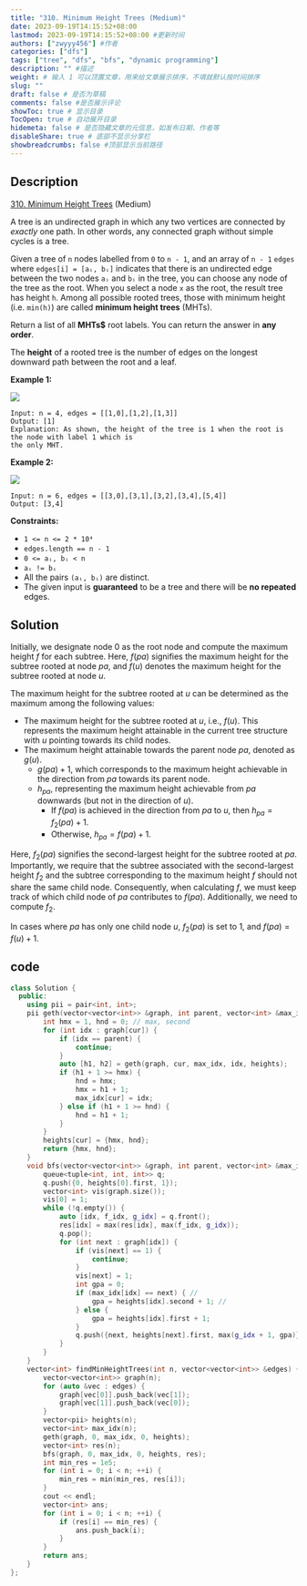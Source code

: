 ```yaml
---
title: "310. Minimum Height Trees (Medium)"
date: 2023-09-19T14:15:52+08:00
lastmod: 2023-09-19T14:15:52+08:00 #更新时间
authors: ["zwyyy456"] #作者
categories: ["dfs"]
tags: ["tree", "dfs", "bfs", "dynamic programming"]
description: "" #描述
weight: # 输入 1 可以顶置文章，用来给文章展示排序，不填就默认按时间排序
slug: ""
draft: false # 是否为草稿
comments: false #是否展示评论
showToc: true # 显示目录
TocOpen: true # 自动展开目录
hidemeta: false # 是否隐藏文章的元信息，如发布日期、作者等
disableShare: true # 底部不显示分享栏
showbreadcrumbs: false #顶部显示当前路径
---
```

## Description

[310. Minimum Height Trees][link] (Medium)

[link]: https://leetcode.com/problems/minimum-height-trees/

A tree is an undirected graph in which any two vertices are connected by _exactly_ one path. In
other words, any connected graph without simple cycles is a tree.

Given a tree of `n` nodes labelled from `0` to `n - 1`, and an array of `n - 1` `edges` where
`edges[i] = [aᵢ, bᵢ]` indicates that there is an undirected edge between the two nodes `aᵢ` and `bᵢ`
in the tree, you can choose any node of the tree as the root. When you select a node `x` as the
root, the result tree has height `h`. Among all possible rooted trees, those with minimum height
(i.e. `min(h)`)  are called **minimum height trees** (MHTs).

Return a list of all **MHTs$** root labels. You can return the answer in **any order**.

The **height** of a rooted tree is the number of edges on the longest downward path between the root
and a leaf.

**Example 1:**

![](https://pic-upyun.zwyyy456.tech/smms/2023-12-26-065356.jpg)

```
Input: n = 4, edges = [[1,0],[1,2],[1,3]]
Output: [1]
Explanation: As shown, the height of the tree is 1 when the root is the node with label 1 which is
the only MHT.
```

**Example 2:**

![](https://pic-upyun.zwyyy456.tech/smms/2023-12-26-065357.jpg)

```
Input: n = 6, edges = [[3,0],[3,1],[3,2],[3,4],[5,4]]
Output: [3,4]
```

**Constraints:**

- `1 <= n <= 2 * 10⁴`
- `edges.length == n - 1`
- `0 <= aᵢ, bᵢ < n`
- `aᵢ != bᵢ`
- All the pairs `(aᵢ, bᵢ)` are distinct.
- The given input is **guaranteed** to be a tree and there will be **no repeated** edges.

## Solution

Initially, we designate node 0 as the root node and compute the maximum height $f$ for each subtree. Here, $f(pa)$ signifies the maximum height for the subtree rooted at node $pa$, and $f(u)$ denotes the maximum height for the subtree rooted at node $u$.

The maximum height for the subtree rooted at $u$ can be determined as the maximum among the following values:

- The maximum height for the subtree rooted at $u$, i.e., $f(u)$. This represents the maximum height attainable in the current tree structure with $u$ pointing towards its child nodes.
- The maximum height attainable towards the parent node $pa$, denoted as $g(u)$.
    - $g(pa) + 1$, which corresponds to the maximum height achievable in the direction from $pa$ towards its parent node.
    - $h_{pa}$, representing the maximum height achievable from $pa$ downwards (but not in the direction of $u$).
        - If $f(pa)$ is achieved in the direction from $pa$ to $u$, then $h_{pa} = f_2(pa) + 1$.
        - Otherwise, $h_{pa} = f(pa) + 1$.

Here, $f_2(pa)$ signifies the second-largest height for the subtree rooted at $pa$. Importantly, we require that the subtree associated with the second-largest height $f_2$ and the subtree corresponding to the maximum height $f$ should not share the same child node. Consequently, when calculating $f$, we must keep track of which child node of $pa$ contributes to $f(pa)$. Additionally, we need to compute $f_2$.

In cases where $pa$ has only one child node $u$, $f_2(pa)$ is set to 1, and $f(pa) = f(u) + 1$.

## code

```cpp
class Solution {
  public:
    using pii = pair<int, int>;
    pii geth(vector<vector<int>> &graph, int parent, vector<int> &max_idx, int cur, vector<pii> &heights) {
        int hmx = 1, hnd = 0; // max, second
        for (int idx : graph[cur]) {
            if (idx == parent) {
                continue;
            }
            auto [h1, h2] = geth(graph, cur, max_idx, idx, heights);
            if (h1 + 1 >= hmx) {
                hnd = hmx;
                hmx = h1 + 1;
                max_idx[cur] = idx;
            } else if (h1 + 1 >= hnd) {
                hnd = h1 + 1;
            }
        }
        heights[cur] = {hmx, hnd};
        return {hmx, hnd};
    }
    void bfs(vector<vector<int>> &graph, int parent, vector<int> &max_idx, int cur, vector<pii> &heights, vector<int> &res) {
        queue<tuple<int, int, int>> q;
        q.push({0, heights[0].first, 1});
        vector<int> vis(graph.size());
        vis[0] = 1;
        while (!q.empty()) {
            auto [idx, f_idx, g_idx] = q.front();
            res[idx] = max(res[idx], max(f_idx, g_idx));
            q.pop();
            for (int next : graph[idx]) {
                if (vis[next] == 1) {
                    continue;
                }
                vis[next] = 1;
                int gpa = 0;
                if (max_idx[idx] == next) { // 
                    gpa = heights[idx].second + 1; // 
                } else {
                    gpa = heights[idx].first + 1;
                }
                q.push({next, heights[next].first, max(g_idx + 1, gpa)});
            }
        }
    }
    vector<int> findMinHeightTrees(int n, vector<vector<int>> &edges) {
        vector<vector<int>> graph(n);
        for (auto &vec : edges) {
            graph[vec[0]].push_back(vec[1]);
            graph[vec[1]].push_back(vec[0]);
        }
        vector<pii> heights(n);
        vector<int> max_idx(n);
        geth(graph, 0, max_idx, 0, heights);
        vector<int> res(n);
        bfs(graph, 0, max_idx, 0, heights, res);
        int min_res = 1e5;
        for (int i = 0; i < n; ++i) {
            min_res = min(min_res, res[i]);
        }
        cout << endl;
        vector<int> ans;
        for (int i = 0; i < n; ++i) {
            if (res[i] == min_res) {
                ans.push_back(i);
            }
        }
        return ans;
    }
};
```